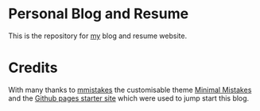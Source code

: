 # Personal Blog and Resume

This is the repository for [my](https://github.com/simon-mcmahon) blog and resume website.

# Credits

With many thanks to [mmistakes](https://github.com/mmistakes) the customisable theme [Minimal Mistakes](https://github.com/mmistakes/minimal-mistakes) and the [Github pages starter site](https://github.com/mmistakes/mm-github-pages-starter) which were used to jump start this blog.
